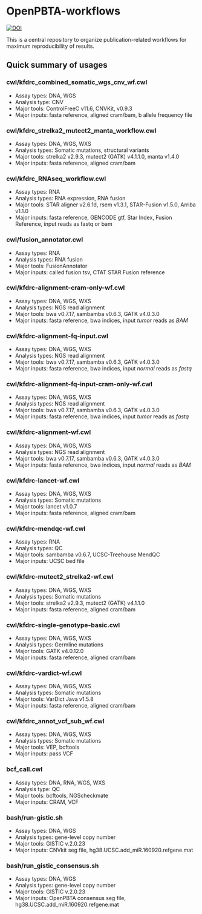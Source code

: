 # OpenPBTA-workflows
[![DOI](https://zenodo.org/badge/225902612.svg)](https://zenodo.org/badge/latestdoi/225902612)

This is a central repository to organize publication-related workflows for maximum reproducibility of results.

## Quick summary of usages

### cwl/kfdrc_combined_somatic_wgs_cnv_wf.cwl
 - Assay types: DNA, WGS
 - Analysis type: CNV
 - Major tools: ControlFreeC v11.6, CNVKit, v0.9.3
 - Major inputs: fasta reference, aligned cram/bam, b allele frequency file

### cwl/kfdrc_strelka2_mutect2_manta_workflow.cwl
 - Assay types: DNA, WGS, WXS
 - Analysis types: Somatic mutations, structural variants
 - Major tools: strelka2 v2.9.3, mutect2 (GATK) v4.1.1.0, manta v1.4.0
 - Major inputs: fasta reference, aligned cram/bam

### cwl/kfdrc_RNAseq_workflow.cwl
 - Assay types: RNA
 - Analysis types: RNA expression, RNA fusion
 - Major tools: STAR aligner v2.6.1d, rsem v1.3.1, STAR-Fusion v1.5.0, Arriba v1.1.0
 - Major inputs: fasta reference, GENCODE gtf, Star Index, Fusion Reference, input reads as fastq or bam

### cwl/fusion_annotator.cwl
 - Assay types: RNA
 - Analysis types: RNA fusion
 - Major tools: FusionAnnotator
 - Major inputs: called fusion tsv, CTAT STAR Fusion reference

### cwl/kfdrc-alignment-cram-only-wf.cwl
 - Assay types: DNA, WGS, WXS
 - Analysis types: NGS read alignment
 - Major tools: bwa v0.7.17, sambamba v0.6.3, GATK v4.0.3.0
 - Major inputs: fasta reference, bwa indices, input *tumor* reads as *BAM*

### cwl/kfdrc-alignment-fq-input.cwl
 - Assay types: DNA, WGS, WXS
 - Analysis types: NGS read alignment
 - Major tools: bwa v0.7.17, sambamba v0.6.3, GATK v4.0.3.0
 - Major inputs: fasta reference, bwa indices, input *normal* reads as *fastq*

### cwl/kfdrc-alignment-fq-input-cram-only-wf.cwl
 - Assay types: DNA, WGS, WXS
 - Analysis types: NGS read alignment
 - Major tools: bwa v0.7.17, sambamba v0.6.3, GATK v4.0.3.0
 - Major inputs: fasta reference, bwa indices, input *tumor* reads as *fastq*

### cwl/kfdrc-alignment-wf.cwl
 - Assay types: DNA, WGS, WXS
 - Analysis types: NGS read alignment
 - Major tools: bwa v0.7.17, sambamba v0.6.3, GATK v4.0.3.0
 - Major inputs: fasta reference, bwa indices, input *normal* reads as *BAM*

### cwl/kfdrc-lancet-wf.cwl
 - Assay types: DNA, WGS, WXS
 - Analysis types: Somatic mutations
 - Major tools: lancet v1.0.7
 - Major inputs: fasta reference, aligned cram/bam

### cwl/kfdrc-mendqc-wf.cwl
 - Assay types: RNA
 - Analysis types: QC
 - Major tools: sambamba v0.6.7, UCSC-Treehouse MendQC
 - Major inputs: UCSC bed file

### cwl/kfdrc-mutect2_strelka2-wf.cwl
 - Assay types: DNA, WGS, WXS
 - Analysis types: Somatic mutations
 - Major tools: strelka2 v2.9.3, mutect2 (GATK) v4.1.1.0
 - Major inputs: fasta reference, aligned cram/bam

### cwl/kfdrc-single-genotype-basic.cwl
 - Assay types: DNA, WGS, WXS
 - Analysis types: Germline mutations
 - Major tools: GATK v4.0.12.0
 - Major inputs: fasta reference, aligned cram/bam

### cwl/kfdrc-vardict-wf.cwl
 - Assay types: DNA, WGS, WXS
 - Analysis types: Somatic mutations
 - Major tools: VarDict Java v1.5.8
 - Major inputs: fasta reference, aligned cram/bam
 
 ### cwl/kfdrc_annot_vcf_sub_wf.cwl
 - Assay types: DNA, WGS, WXS
 - Analysis types: Somatic mutations
 - Major tools: VEP, bcftools
 - Major inputs: pass VCF
 
 ### bcf_call.cwl
 - Assay types: DNA, RNA, WGS, WXS
 - Analysis type: QC
 - Major tools: bcftools, NGScheckmate
 - Major inputs: CRAM, VCF
 
### bash/run-gistic.sh
 - Assay types: DNA, WGS
 - Analysis types: gene-level copy number
 - Major tools: GISTIC v.2.0.23
 - Major inputs: CNVkit seg file, hg38.UCSC.add_miR.160920.refgene.mat

### bash/run_gistic_consensus.sh
 - Assay types: DNA, WGS
 - Analysis types: gene-level copy number
 - Major tools: GISTIC v.2.0.23
 - Major inputs: OpenPBTA consensus seg file, hg38.UCSC.add_miR.160920.refgene.mat
